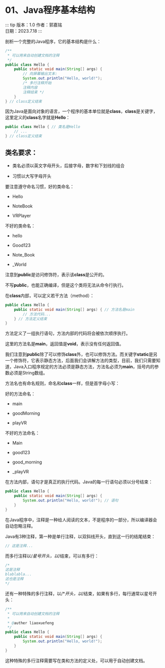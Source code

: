 # 01、Java程序基本结构

::: tip 版本：1.0
作者：郭嘉铭
</br>
日期：2023.7.18
:::

剖析一个完整的Java程序，它的基本结构是什么：

```java
/**
 * 可以用来自动创建文档的注释
 */
public class Hello {
    public static void main(String[] args) {
        // 向屏幕输出文本:
        System.out.println("Hello, world!");
        /* 多行注释开始
        注释内容
        注释结束 */
    }
} // class定义结束
```

因为Java是面向对象的语言，一个程序的基本单位就是**class**，**class**是关键字，这里定义的**class**名字就是**Hello**：

```java
public class Hello { // 类名是Hello
    // ...
} // class定义结束
```

## 类名要求：

+ 类名必须以英文字母开头，后接字母，数字和下划线的组合

+ 习惯以大写字母开头

要注意遵守命名习惯，好的类命名：

+ Hello

+ NoteBook

+ VRPlayer

不好的类命名：

+ hello

+ Good123

+ Note_Book

+ _World

注意到**public**是访问修饰符，表示该**class**是公开的。

不写**public**，也能正确编译，但是这个类将无法从命令行执行。

在**class**内部，可以定义若干方法（method）：

```java
public class Hello {
    public static void main(String[] args) { // 方法名是main
        // 方法代码...
    } // 方法定义结束
}
```

方法定义了一组执行语句，方法内部的代码将会被依次顺序执行。

这里的方法名是**main**，返回值是**void**，表示没有任何返回值。

我们注意到**public**除了可以修饰**class**外，也可以修饰方法。而关键字**static**是另一个修饰符，它表示静态方法，后面我们会讲解方法的类型，目前，我们只需要知道，Java入口程序规定的方法必须是静态方法，方法名必须为**main**，括号内的参数必须是String数组。

方法名也有命名规则，命名和**class**一样，但是首字母小写：

好的方法命名：

+ main

+ goodMorning

+ playVR

不好的方法命名：

+ Main

+ good123

+ good_morning

+ _playVR

在方法内部，语句才是真正的执行代码。Java的每一行语句必须以分号结束：

```java
public class Hello {
    public static void main(String[] args) {
        System.out.println("Hello, world!"); // 语句
    }
}
```

在Java程序中，注释是一种给人阅读的文本，不是程序的一部分，所以编译器会自动忽略注释。

Java有3种注释，第一种是单行注释，以双斜线开头，直到这一行的结尾结束：

```java
// 这是注释...
```

而多行注释以/*星号开头，以*/结束，可以有多行：

```java
/*
这是注释
blablabla...
这也是注释
*/
```

还有一种特殊的多行注释，以/**开头，以*/结束，如果有多行，每行通常以星号开头：

```java
/**
 * 可以用来自动创建文档的注释
 * 
 * @auther liaoxuefeng
 */
public class Hello {
    public static void main(String[] args) {
        System.out.println("Hello, world!");
    }
}
```

这种特殊的多行注释需要写在类和方法的定义处，可以用于自动创建文档。